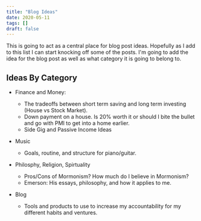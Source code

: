 ```yaml
---
title: "Blog Ideas"
date: 2020-05-11
tags: []
draft: false
---
```


This is going to act as a central place for blog post ideas. Hopefully as I add to this list I can start knocking off some of the posts. I'm going to add the idea for the blog post as well as what category it is going to belong to. 

## Ideas By Category

* Finance and Money: 
    * The tradeoffs between short term saving and long term investing (House vs Stock Market). 
    * Down payment on a house. Is 20% worth it or should I bite the bullet and go with PMI to get into a home earlier. 
    * Side Gig and Passive Income Ideas

* Music 
    * Goals, routine, and structure for piano/guitar. 

* Philosphy, Religion, Spirtuality 
    * Pros/Cons of Mormonism? How much do I believe in Mormonism?
    * Emerson: His essays, philosophy, and how it applies to me. 

* Blog 
    * Tools and products to use to increase my accountability for my different habits and ventures. 

